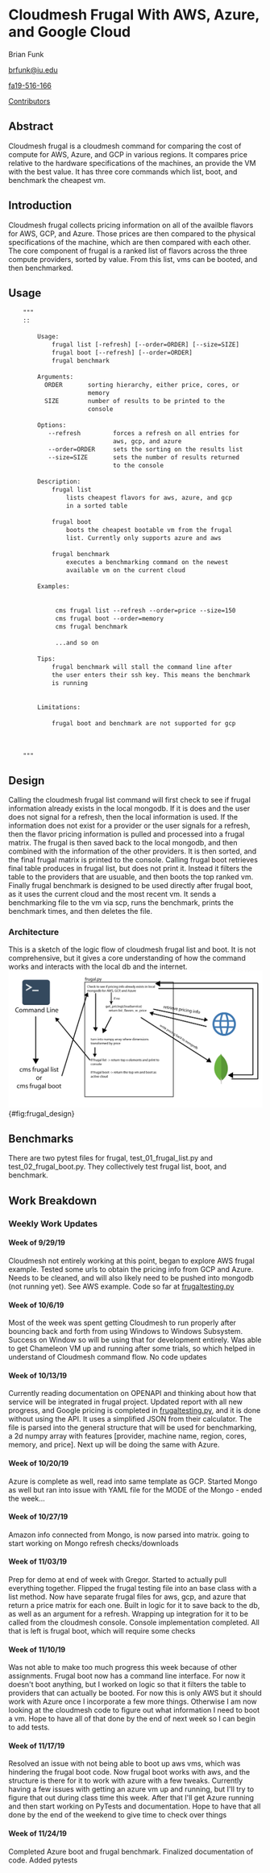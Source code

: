# Cloudmesh Frugal With AWS, Azure, and Google Cloud

Brian Funk

brfunk@iu.edu

[fa19-516-166](https://github.com/cloudmesh-community/fa19-516-166)

[Contributors](https://github.com/cloudmesh-community/fa19-516-166/graphs/contributors)

## Abstract

Cloudmesh frugal is a cloudmesh command for comparing the cost of compute for AWS, Azure, and GCP in various regions. It compares
price relative to the hardware specifications of the machines, an provide the VM with the best value. It has three core commands which
list, boot, and benchmark the cheapest vm.

## Introduction

Cloudmesh frugal collects pricing information on all of the availble flavors for AWS, GCP, and Azure. Those prices are then
compared to the physical specifications of the machine, which are then compared with each other. The core component of frugal is a
ranked list of flavors across the three compute providers, sorted by value. From this list, vms can be booted, and then benchmarked. 

## Usage

        """
        ::

            Usage:
                frugal list [-refresh] [--order=ORDER] [--size=SIZE]
                frugal boot [--refresh] [--order=ORDER]
                frugal benchmark

            Arguments:
              ORDER       sorting hierarchy, either price, cores, or
                          memory
              SIZE        number of results to be printed to the
                          console

            Options:
               --refresh         forces a refresh on all entries for
                                 aws, gcp, and azure
               --order=ORDER     sets the sorting on the results list
               --size=SIZE       sets the number of results returned
                                 to the console

            Description:
                frugal list
                    lists cheapest flavors for aws, azure, and gcp
                    in a sorted table

                frugal boot
                    boots the cheapest bootable vm from the frugal
                    list. Currently only supports azure and aws

                frugal benchmark
                    executes a benchmarking command on the newest
                    available vm on the current cloud

            Examples:


                 cms frugal list --refresh --order=price --size=150
                 cms frugal boot --order=memory
                 cms frugal benchmark

                 ...and so on
                 
            Tips:
                frugal benchmark will stall the command line after 
                the user enters their ssh key. This means the benchmark
                is running
                

            Limitations:

                frugal boot and benchmark are not supported for gcp



        """

## Design

Calling the cloudmesh frugal list command will first check to see if frugal information already exists in the local mongodb. If it is
does and the user does not signal for a refresh, then the local information is used. If the information does not exist for a provider
or the user signals for a refresh, then the flavor pricing information is pulled and processed into a frugal matrix. The frugal
is then saved back to the local mongodb, and then combined with the information of the other providers. It is then sorted, and the 
final frugal matrix is printed to the console. Calling frugal boot retrieves final table produces in frugal list, but does not
print it. Instead it filters the table to the providers that are usuable, and then boots the top ranked vm. Finally frugal benchmark
is designed to be used directly after frugal boot, as it uses the current cloud and the most recent vm. It sends a benchmarking file
to the vm via scp, runs the benchmark, prints the benchmark times, and then deletes the file.

### Architecture

This is a sketch of the logic flow of cloudmesh frugal list and boot. It is not comprehensive, but it gives a core understanding
of how the command works and interacts with the local db and the internet.
![Very rough architecture/design diagram](images/frugal_design.png){#fig:frugal_design}


## Benchmarks

There are two pytest files for frugal, test_01_frugal_list.py and test_02_frugal_boot.py. They collectively test frugal list, boot,
and benchmark.

## Work Breakdown

### Weekly Work Updates

#### Week of 9/29/19

Cloudmesh not entirely working at this point, began to explore AWS frugal example. Tested some urls to obtain the pricing info
from GCP and Azure. Needs to be cleaned, and will also likely need to be pushed into mongodb (not running yet). See AWS example. Code 
so far
at [frugaltesting.py](https://github.com/cloudmesh-community/fa19-516-166/blob/master/project/frugaltesting.py)

#### Week of 10/6/19

Most of the week was spent getting Cloudmesh to run properly after bouncing back and forth from using Windows to Windows Subsystem.
Success on Window so will be using that for development entirely. Was able to get Chameleon VM up and running after some trials, so
which helped in understand of Cloudmesh command flow. No code updates

#### Week of 10/13/19

Currently reading documentation on OPENAPI and thinking about how that service will be integrated in frugal project.
Updated report with all new progress, and Google pricing is completed in
[frugaltesting.py](https://github.com/cloudmesh-community/fa19-516-166/blob/master/project/frugaltesting.py), and it is done without
using the API. It uses a simplified JSON from their calculator. The file is parsed into the general structure that will be used for
benchmarking, a 2d numpy array with features [provider, machine name, region, cores, memory, and price]. Next up will be doing the
same with Azure.

#### Week of 10/20/19

Azure is complete as well, read into same template as GCP. Started Mongo as well but ran into issue with YAML file for the MODE of
the Mongo - ended the week...

#### Week of 10/27/19

Amazon info connected from Mongo, is now parsed into matrix. going to start working on Mongo refresh checks/downloads

#### Week of 11/03/19

Prep for demo at end of week with Gregor. Started to actually pull everything together. Flipped the frugal testing file into an
base class with a list method. Now have separate frugal files for aws, gcp, and azure that return a price matrix for each one. Built
in logic for it to save back to the db, as well as an argument for a refresh. Wrapping up integration for it to be called from
the cloudmesh console. Console implementation completed. All that is left is frugal boot, which will require some checks

#### Week of 11/10/19

Was not able to make too much progress this week because of other assignments. Frugal boot now has a command line interface. For now
it doesn't boot anything, but I worked on logic so that it filters the table to providers that can actually be booted. For now this
is only AWS but it should work with Azure once I incorporate a few more things. Otherwise I am now looking at the cloudmesh code to
figure out what information I need to boot a vm. Hope to have all of that done by the end of next week so I can begin to add tests.

#### Week of 11/17/19

Resolved an issue with not being able to boot up aws vms, which was hindering the frugal boot code. Now frugal boot works with aws,
and the structure is there for it to work with azure with a few tweaks. Currently having a few issues with getting an azure vm up
and running, but I'll try to figure that out during class time this week. After that I'll get Azure running and then start working
on PyTests and documentation. Hope to have that all done by the end of the weekend to give time to check over things

#### Week of 11/24/19

Completed Azure boot and frugal benchmark. Finalized documentation of code. Added pytests
